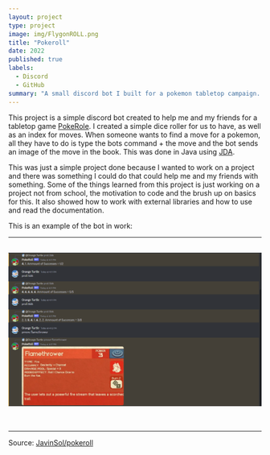 ```yaml
---
layout: project
type: project
image: img/FlygonROLL.png
title: "Pokeroll"
date: 2022
published: true
labels:
  - Discord
  - GitHub
summary: "A small discord bot I built for a pokemon tabletop campaign. "
---
```


This project is a simple discord bot created to help me and my friends for a tabletop game [PokeRole](https://www.pokeroleproject.com/). I created a simple dice roller for us to have, as well as an index for moves. When someone wants to find a move for a pokemon, all they have to do is type the bots command + the move and the bot sends an image of the move in the book. This was done in Java using [JDA](https://github.com/discord-jda/JDA).

This was just a simple project done because I wanted to work on a project and there was something I could do that could help me and my friends with something. Some of the things learned from this project is just working on a project not from school, the motivation to code and the brush up on basics for this. It also showed how to work with external libraries and how to use and read the documentation.


This is an example of the bot in work:

<hr>

<pre>

<img class="img-fluid" src="../img/Bot_test.png">


</pre>

<hr>

Source: <a href="https://github.com/JavinSol/pokerollBot"><i class="large github icon "></i>JavinSol/pokeroll</a>
